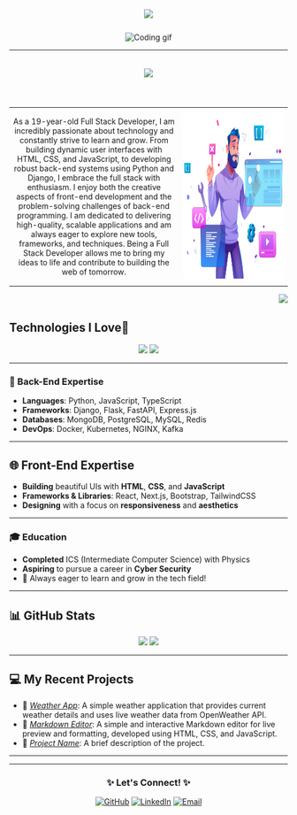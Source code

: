 <h1 align="center">
  <a href="https://git.io/typing-svg">
    <img src="https://readme-typing-svg.demolab.com?font=Roboto&weight=700&size=28&duration=2000&pause=1000&color=0000FF&center=true&vCenter=true&width=600&lines=Hi+there!+👋+I'm+Syeda+Eman;A+Dedicated+Full+Stack+Developer" />
  </a>
</h1>



<div align="center">
  <img src="https://miro.medium.com/v2/resize:fit:720/format:webp/1*yw0TnheAGN-LPneDaTlaxw.gif" width="900" height="300" alt="Coding gif"/>
</div>

---

<h2 align="center">
  <a href="https://git.io/typing-svg">
    <img src="https://readme-typing-svg.demolab.com?font=Roboto&weight=700&size=28&duration=2000&pause=1000&color=0000FF&center=true&vCenter=true&width=600&lines=A+Passionate+Web+Developer;Transforming+Ideas+Into+Web+Reality" />
  </a>
</h2>
<br/>

<table>
  <tr>
    <td style="text-align: center;">
      <p>
        As a 19-year-old Full Stack Developer, I am incredibly passionate about technology and constantly strive to learn and grow. From building dynamic user interfaces with HTML, CSS, and JavaScript, to developing robust back-end systems using Python and Django, I embrace the full stack with enthusiasm. I enjoy both the creative aspects of front-end development and the problem-solving challenges of back-end programming. I am dedicated to delivering high-quality, scalable applications and am always eager to explore new tools, frameworks, and techniques. Being a Full Stack Developer allows me to bring my ideas to life and contribute to building the web of tomorrow.
      </p>
    </td>
    <td style="text-align: right;">
      <img src="img.png" alt="Full Stack GIF" width="4000" height= "300"/>
    </td>
  </tr>
</table>



<div align="right">
  <img src="https://visitor-badge.laobi.icu/badge?page_id=syedxemxn/.HashimThePassionate/&left_color=red&right_color=blue&left_text=Visitors" />
</div>


##  Technologies I Love🚀
<div align="center">
    <img src="https://skillicons.dev/icons?i=javascript,typescript,react,nextjs,bootstrap,html,css,vscode,github,tailwind,git,redis,azure,linux" />
    <img src="https://skillicons.dev/icons?i=nodejs,python,express,nginx,docker,mongodb,kubernetes,mysql,postgresql,django,flask,fastapi,kafka" /><br>
</div>

---

### 🚀 Back-End Expertise

- **Languages**: Python, JavaScript, TypeScript  
- **Frameworks**: Django, Flask, FastAPI, Express.js  
- **Databases**: MongoDB, PostgreSQL, MySQL, Redis  
- **DevOps**: Docker, Kubernetes, NGINX, Kafka

---

## 🌐 Front-End Expertise

- **Building** beautiful UIs with **HTML**, **CSS**, and **JavaScript**  
- **Frameworks & Libraries**: React, Next.js, Bootstrap, TailwindCSS  
- **Designing** with a focus on **responsiveness** and **aesthetics**


---

### 🎓 Education

- **Completed** ICS (Intermediate Computer Science) with Physics  
- **Aspiring** to pursue a career in **Cyber Security**  
- 📖 Always eager to learn and grow in the tech field!  

---

## 📊 GitHub Stats
<div align="center">
  <img src="https://github-readme-stats.vercel.app/api?username=themystiquemindset&show_icons=true&theme=radical&hide_border=true" width="48%" />
  <img src="https://github-readme-streak-stats.herokuapp.com/?user=themystiquemindset&theme=radical&hide_border=true" width="48%" />
</div>

---

## 💻 My Recent Projects
- 🌟 *[Weather App](https://themystiquemindset.github.io/weather-app/)*: A simple weather application that provides current weather details and uses live weather data from OpenWeather API.
- 🌟 *[Markdown Editor](https://themystiquemindset.github.io/Markdown-Editor/)*: A simple and interactive Markdown editor for live preview and formatting, developed using HTML, CSS, and JavaScript.
- 🌟 *[Project Name](#)*: A brief description of the project.

---

<!-- ## 📫 Contact Me
📧 Email: [mishiaman142@gmail.com](mailto:muishiaman142@gmail.com)  
🤝 Open to collaborations and consultations!   -->

---

<div align="center">
  <h3>✨ Let's Connect! ✨</h3>
  <a href="https://github.com/themystiquemindset"><img src="https://img.shields.io/badge/GitHub-100000?style=for-the-badge&logo=github&logoColor=white" alt="GitHub"></a>
  <a href="https://linkedin.com/in/yourprofile"><img src="https://img.shields.io/badge/LinkedIn-0077B5?style=for-the-badge&logo=linkedin&logoColor=white" alt="LinkedIn"></a>
  <a href="mailto:muishiaman142@gmail.com"><img src="https://img.shields.io/badge/Email-EA4335?style=for-the-badge&logo=gmail&logoColor=white" alt="Email"></a>
</div>
